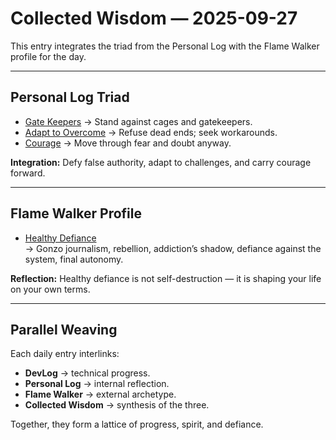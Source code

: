 # Collected Wisdom — 2025-09-27

This entry integrates the triad from the Personal Log with the Flame Walker profile for the day.

---

## Personal Log Triad

- [Gate Keepers](../personal/2025-09-27.md#gate-keepers) → Stand against cages and gatekeepers.  
- [Adapt to Overcome](../personal/2025-09-27.md#adapt-to-overcome) → Refuse dead ends; seek workarounds.  
- [Courage](../personal/2025-09-27.md#courage) → Move through fear and doubt anyway.  

**Integration:** Defy false authority, adapt to challenges, and carry courage forward.

---

## Flame Walker Profile

- [Healthy Defiance](../flame_walker/flame-walker-2025-09-27.md)  
  → Gonzo journalism, rebellion, addiction’s shadow, defiance against the system, final autonomy.  

**Reflection:** Healthy defiance is not self-destruction — it is shaping your life on your own terms.

---

## Parallel Weaving

Each daily entry interlinks:  
- **DevLog** → technical progress.  
- **Personal Log** → internal reflection.  
- **Flame Walker** → external archetype.  
- **Collected Wisdom** → synthesis of the three.

Together, they form a lattice of progress, spirit, and defiance.